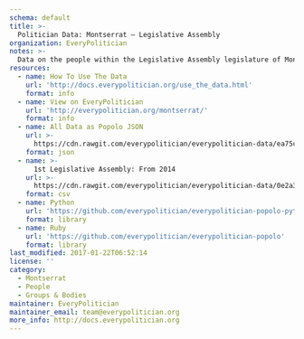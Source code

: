 ```yaml
---
schema: default
title: >-
  Politician Data: Montserrat — Legislative Assembly
organization: EveryPolitician
notes: >-
  Data on the people within the Legislative Assembly legislature of Montserrat.
resources:
  - name: How To Use The Data
    url: 'http://docs.everypolitician.org/use_the_data.html'
    format: info
  - name: View on EveryPolitician
    url: 'http://everypolitician.org/montserrat/'
    format: info
  - name: All Data as Popolo JSON
    url: >-
      https://cdn.rawgit.com/everypolitician/everypolitician-data/ea75cb0421a5bba7fc1de5543328e47b061d2e5e/data/Montserrat/Assembly/ep-popolo-v1.0.json
    format: json
  - name: >-
      1st Legislative Assembly: From 2014
    url: >-
      https://cdn.rawgit.com/everypolitician/everypolitician-data/0e2a3210b5477b1d441cd98cf4e9283f20d8048d/data/Montserrat/Assembly/term-1.csv
    format: csv
  - name: Python
    url: 'https://github.com/everypolitician/everypolitician-popolo-python'
    format: library
  - name: Ruby
    url: 'https://github.com/everypolitician/everypolitician-popolo'
    format: library
last_modified: 2017-01-22T06:52:14
license: ''
category:
  - Montserrat
  - People
  - Groups & Bodies
maintainer: EveryPolitician
maintainer_email: team@everypolitician.org
more_info: http://docs.everypolitician.org
---
```

